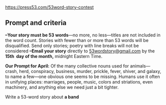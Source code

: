 https://press53.com/53word-story-contest


## Prompt and criteria

**–Your story must be 53 words**—no more, no less—titles are not included in the word count. Stories with fewer than or more than 53 words will be disqualified. Send only stories; poetry with line breaks will not be considered
**–Email your story** directly to [53wordstory@gmail.com](mailto:53wordstory@gmail.com?subject=53-Word%20Story%20Contest%20Entry) by the **15th  day of the month,** midnight Eastern Time.

**Our Prompt for April:** Of the many collective nouns used for animals—crash, herd, conspiracy, business, murder, prickle, fever, shiver, and galaxy, to name a few—one obvious one seems to be missing. Humans use it often in unifying places: marriages, people, music, colors and striations, even machinery, and anything else we need just a bit tighter.

Write a 53-word story about **a band**

